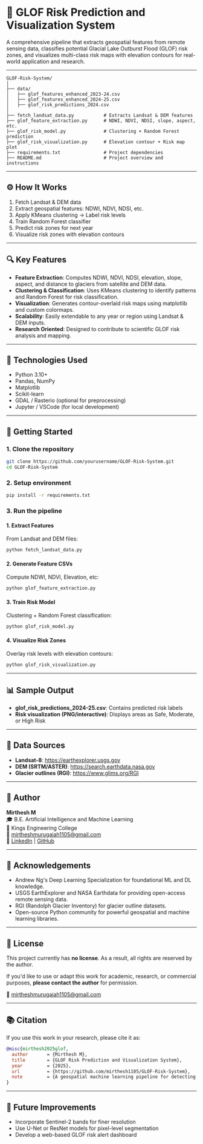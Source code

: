 # 🌊 GLOF Risk Prediction and Visualization System

A comprehensive pipeline that extracts geospatial features from remote sensing data, classifies potential Glacial Lake Outburst Flood (GLOF) risk zones, and visualizes multi-class risk maps with elevation contours for real-world application and research.

---

```
GLOF-Risk-System/
│
├── data/
│   ├── glof_features_enhanced_2023-24.csv
│   ├── glof_features_enhanced_2024-25.csv
│   ├── glof_risk_predictions_2024.csv
│
├── fetch_landsat_data.py           # Extracts Landsat & DEM features
├── glof_feature_extraction.py      # NDWI, NDVI, NDSI, slope, aspect, etc.
├── glof_risk_model.py              # Clustering + Random Forest prediction
├── glof_risk_visualization.py      # Elevation contour + Risk map plot
├── requirements.txt                # Project dependencies
├── README.md                       # Project overview and instructions
```

---

## ⚙️ How It Works

1. Fetch Landsat & DEM data
2. Extract geospatial features: NDWI, NDVI, NDSI, etc.
3. Apply KMeans clustering → Label risk levels
4. Train Random Forest classifier
5. Predict risk zones for next year
6. Visualize risk zones with elevation contours

---

## 🔍 Key Features

- **Feature Extraction**: Computes NDWI, NDVI, NDSI, elevation, slope, aspect, and distance to glaciers from satellite and DEM data.
- **Clustering & Classification**: Uses KMeans clustering to identify patterns and Random Forest for risk classification.
- **Visualization**: Generates contour-overlaid risk maps using matplotlib and custom colormaps.
- **Scalability**: Easily extendable to any year or region using Landsat & DEM inputs.
- **Research Oriented**: Designed to contribute to scientific GLOF risk analysis and mapping.

---

## 🧪 Technologies Used

- Python 3.10+
- Pandas, NumPy
- Matplotlib
- Scikit-learn
- GDAL / Rasterio (optional for preprocessing)
- Jupyter / VSCode (for local development)

---

## 🚀 Getting Started

### 1. Clone the repository

```bash
git clone https://github.com/yourusername/GLOF-Risk-System.git
cd GLOF-Risk-System
```

### 2. Setup environment

```bash
pip install -r requirements.txt
```

### 3. Run the pipeline
#### 1. Extract Features
From Landsat and DEM files:
```bash
python fetch_landsat_data.py
```

#### 2. Generate Feature CSVs
Compute NDWI, NDVI, Elevation, etc:
```bash
python glof_feature_extraction.py
```

#### 3. Train Risk Model
Clustering + Random Forest classification:
```bash
python glof_risk_model.py
```

#### 4. Visualize Risk Zones
Overlay risk levels with elevation contours:
```bash
python glof_risk_visualization.py
```

---

## 📊 Sample Output

 - **glof_risk_predictions_2024-25.csv**: Contains predicted risk labels
 - **Risk visualization (PNG/interactive)**: Displays areas as Safe, Moderate, or High Risk

---

## 📂 Data Sources

 - **Landsat-8**: https://earthexplorer.usgs.gov
 - **DEM (SRTM/ASTER)**: https://search.earthdata.nasa.gov
 - **Glacier outlines (RGI)**: https://www.glims.org/RGI

---

## 👤 Author

**Mirthesh M**  
🎓 B.E. Artificial Intelligence and Machine Learning  
🏫 Kings Engineering College  
📧 [mirtheshmurugaiah1105@gmail.com](mailto:mirtheshmurugaiah1105@gmail.com)  
🔗 [LinkedIn](https://www.linkedin.com/in/mirthesh-m-083971294) | [GitHub](https://github.com/mirthesh1105)

---

## 🙏 Acknowledgements
 - Andrew Ng's Deep Learning Specialization for foundational ML and DL knowledge.
 - USGS EarthExplorer and NASA Earthdata for providing open-access remote sensing data.
 - RGI (Randolph Glacier Inventory) for glacier outline datasets.
 - Open-source Python community for powerful geospatial and machine learning libraries.

---

## 📄 License

This project currently has **no license**. As a result, all rights are reserved by the author.

If you'd like to use or adapt this work for academic, research, or commercial purposes, **please contact the author** for permission.

📧 [mirtheshmurugaiah1105@gmail.com](mailto:mirtheshmurugaiah1105@gmail.com)


---

## 📚 Citation

If you use this work in your research, please cite it as:

```bibtex
@misc{mirthesh2025glof,
  author       = {Mirthesh M},
  title        = {GLOF Risk Prediction and Visualization System},
  year         = {2025},
  url          = {https://github.com/mirthesh1105/GLOF-Risk-System},
  note         = {A geospatial machine learning pipeline for detecting and visualizing glacial lake outburst flood (GLOF) risks using Landsat, DEM, and Random Forest classification.}
}
```

---

## 🧠 Future Improvements
 - Incorporate Sentinel-2 bands for finer resolution
 - Use U-Net or ResNet models for pixel-level segmentation
 - Develop a web-based GLOF risk alert dashboard